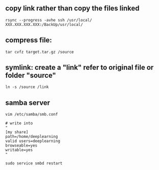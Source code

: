 ## copy link rather than copy the files linked
```
rsync --progress -avhe ssh /usr/local/  XXX.XXX.XXX.XXX:/BackUp/usr/local/
```

## compress file: 
```
tar cvfz target.tar.gz /source
```

## symlink: create a "link" refer to original file or folder "source" 
```
ln -s /source /link
```

## samba server
```
vim /etc/samba/smb.conf

# write into
"
[my share]
path=/home/deeplearning
valid users=deeplearning
browseable=yes
writable=yes
"

sudo service smbd restart
```
